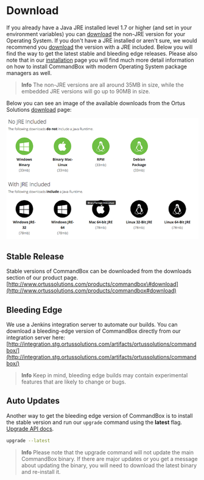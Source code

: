 # Download

If you already have a Java JRE installed level 1.7 or higher \(and set in your environment variables\) you can [download](http://www.ortussolutions.com/products/commandbox#download) the non-JRE version for your Operating System. If you don't have a JRE installed or aren't sure, we would recommend you [download](http://www.ortussolutions.com/products/commandbox#download) the version with a JRE included. Below you will find the way to get the latest stable and bleeding edge releases. Please also note that in our [installation](installation.md) page you will find much more detail information on how to install CommandBox with modern Operating System package managers as well.

> **Info** The non-JRE versions are all around 35MB in size, while the embedded JRE versions will go up to 90MB in size.

  
 Below you can see an image of the available downloads from the Ortus Solutions [download](http://www.ortussolutions.com/products/commandbox#download) page:

![](../.gitbook/assets/versions.png)

## Stable Release

Stable versions of CommandBox can be downloaded from the downloads section of our product page. [http://www.ortussolutions.com/products/commandbox\#download](http://www.ortussolutions.com/products/commandbox#download)

## Bleeding Edge

We use a Jenkins integration server to automate our builds. You can download a bleeding-edge version of CommandBox directly from our integration server here: [http://integration.stg.ortussolutions.com/artifacts/ortussolutions/commandbox/](http://integration.stg.ortussolutions.com/artifacts/ortussolutions/commandbox/)

> **Info** Keep in mind, bleeding edge builds may contain experimental features that are likely to change or bugs.

## Auto Updates

Another way to get the bleeding edge version of CommandBox is to install the stable version and run our `upgrade` command using the **latest** flag. [Upgrade API docs](http://apidocs.ortussolutions.com/commandbox/current/index.html?commandbox/system/modules/system-commands/commands/upgrade.html).

```bash
upgrade --latest
```

> **Info** Please note that the upgrade command will not update the main CommandBox binary. If there are major updates or you get a message about updating the binary, you will need to download the latest binary and re-install it.

